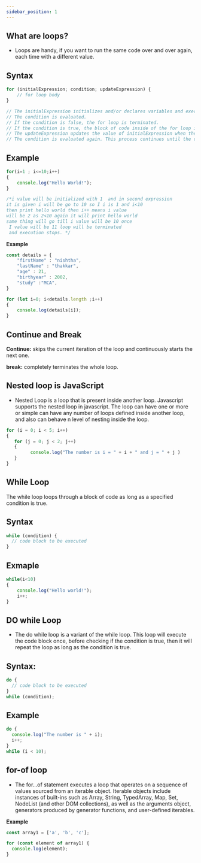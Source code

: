 ```yaml
---
sidebar_position: 1
---
```


## What are loops?

- Loops are handy, if you want to run the same code over and over again, each time with a different value.

## Syntax

```javascript
for (initialExpression; condition; updateExpression) {
    // for loop body
}

// The initialExpression initializes and/or declares variables and executes only once.
// The condition is evaluated.
// If the condition is false, the for loop is terminated.
// If the condition is true, the block of code inside of the for loop is executed.
// The updateExpression updates the value of initialExpression when the condition is true.
// The condition is evaluated again. This process continues until the condition is false.
```

## Example

```javascript
for(i=1 ; i<=10;i++)
{
    console.log("Hello World!");
}

/*i value will be initialized with 1  and in second expression 
it is given i will be go to 10 so I i is 1 and i<10 
then print hello world then i++ means i value 
will be 2 as 2<10 again it will print hello world 
same thing will go till i value will be 10 once
 I value will be 11 loop will be terminated 
 and execution stops. */
```

**Example**

```javascript
const details = {
    "firstName" : "nishtha",
    "lastName" : "thakkar",
    "age" : 21,
    "birthyear" : 2002,
    "study" :"MCA",
}

for (let i=0; i<details.length ;i++)
{
    console.log(details[i]);
}
```

## Continue and Break

**Continue:** skips the current iteration of the loop and continuously starts the next one.

**break:** completely terminates the whole loop.

## Nested loop is  JavaScript

- Nested Loop is a loop that is present inside another loop. Javascript supports the nested loop in javascript. The loop can have one or more or simple can have any number of loops defined inside another loop, and also can behave n level of nesting inside the loop. 

```javascript
for (i = 0; i < 5; i++) 
{
   for (j = 0; j < 2; j++) 
   {
         console.log("The number is i = " + i + " and j = " + j ) 
   }
}
```


## While Loop 

The while loop loops through a block of code as long as a specified condition is true.

## Syntax

```javascript
while (condition) {
  // code block to be executed
}
```

## Exmaple

```javascript
while(i<10)
{
    console.log("Hello world!");
    i++;
}
```

## DO while Loop

- The do while loop is a variant of the while loop. This loop will execute the code block once, before checking if the condition is true, then it will repeat the loop as long as the condition is true.

## Syntax:

```javascript
do {
  // code block to be executed
}
while (condition);
```

## Example

```javascript
do {
  console.log("The number is " + i);
  i++;
}
while (i < 10);
```

## for-of loop

- The for...of statement executes a loop that operates on a sequence of values sourced from an iterable object. Iterable objects include instances of built-ins such as Array, String, TypedArray, Map, Set, NodeList (and other DOM collections), as well as the arguments object, generators produced by generator functions, and user-defined iterables.

**Example**

```js
const array1 = ['a', 'b', 'c'];

for (const element of array1) {
  console.log(element);
}
```
